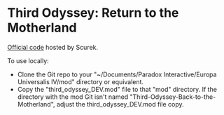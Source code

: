 # Third Odyssey: Return to the Motherland

[Official code](https://github.com/Scurek/Third-Odyssey-Back-to-the-Motherland) hosted by Scurek.

To use locally:
- Clone the Git repo to your "~/Documents/Paradox Interactive/Europa Universalis IV/mod" directory or equivalent.
- Copy the "third_odyssey_DEV.mod" file to that "mod" directory.
  If the directory with the mod Git isn't named "Third-Odyssey-Back-to-the-Motherland", adjust the third_odyssey_DEV.mod file copy.

